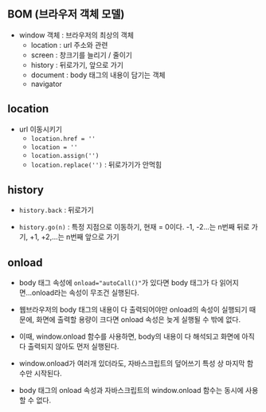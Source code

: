 
## BOM (브라우저 객체 모델)

- window 객체 : 브라우저의 최상의 객체
  - location : url 주소와 관련
  - screen : 창크기를 늘리기 / 줄이기
  - history : 뒤로가기, 앞으로 가기
  - document : body 태그의 내용이 담기는 객체
  - navigator 


## location

- url 이동시키기
  - `location.href = '' `
  - `location = '' `
  - `location.assign('')`
  - `location.replace('')` : 뒤로가기가 안먹힘


## history

- `history.back` : 뒤로가기

- `history.go(n)` : 특정 지점으로 이동하기, 현재 = 0이다. -1, -2...는 n번째 뒤로 가기, +1, +2,...는 n번째 앞으로 가기

## onload

- body 태그 속성에 `onload="autoCall()"`가 있다면 body 태그가 다 읽어지면...onload라는 속성이 무조건 실행된다. 

- 웹브라우저의 body 태그의 내용이 다 출력되어야만 onload의 속성이 실행되기 때문에, 화면에 출력할 용량이 크다면 onload 속성은 늦게 실행될 수 밖에 없다. 

- 이때, window.onload 함수를 사용하면, body의 내용이 다 해석되고 화면에 아직 다 출력되지 않아도 먼저 실행된다. 

- window.onload가 여러개 있더라도, 자바스크립트의 덮어쓰기 특성 상 마지막 함수만 시작된다. 

- body 태그의 onload 속성과 자바스크립트의 window.onload 함수는 동시에 사용할 수 없다. 
